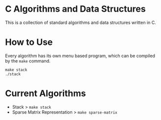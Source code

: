 # C Algorithms and Data Structures

This is a collection of standard algorithms and data structures written in C.

# How to Use

Every algorithm has its own menu based program, which can be compiled by the `make` command.

```shell
make stack
./stack
```

# Current Algorithms

* Stack > `make stack`
* Sparse Matrix Representation > `make sparse-matrix`